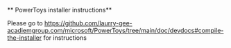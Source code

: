** PowerToys installer instructions**

Please go to https://github.com/laurry-gee-acadiemgroup.com/microsoft/PowerToys/tree/main/doc/devdocs#compile-the-installer for instructions
